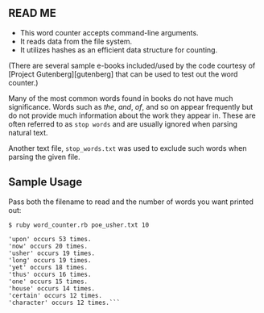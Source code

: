 ## READ ME
* This word counter accepts command-line arguments.
* It reads data from the file system.
* It utilizes hashes as an efficient data structure for counting.

(There are several sample e-books included/used by the code courtesy of [Project Gutenberg][gutenberg] that can be used to test out the word counter.)


Many of the most common words found in books do not have much significance. Words such as *the*, *and*, *of*, and so on appear frequently but do not provide much information about the work they appear in. These are often referred to as `stop words` and are usually ignored when parsing natural text.

Another text file, `stop_words.txt` was used to exclude such words when parsing the given file.

## Sample Usage

Pass both the filename to read and the number of words you want printed out:

```no-highlight
$ ruby word_counter.rb poe_usher.txt 10

'upon' occurs 53 times.
'now' occurs 20 times.
'usher' occurs 19 times.
'long' occurs 19 times.
'yet' occurs 18 times.
'thus' occurs 16 times.
'one' occurs 15 times.
'house' occurs 14 times.
'certain' occurs 12 times.
'character' occurs 12 times.```
